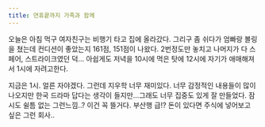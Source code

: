 ```yaml
---
title: 연휴끝까지 가족과 함께
---
```


오늘은 아침 먹구 여자친구는 비행기 타고 집에 올라갔다. 그리구 좀 쉬다가 엄빠랑 볼링을 쳤는데 컨디션이 좋았는지 161점, 151점이 나왔다. 2번정도만 놓치고 나머지가 다 스페어, 스트라이크였던 덕... 아쉽게도 저녁을 10시에 먹은 탓에 12시에 자기가 애매해져서 1시에 자려고한다.

지금은 1시. 얼른 자야겠다. 그런데 지우학 너무 재미있다. 너무 감정적인 내용들이 많이 나오지만 한국 드라마 답다는 생각이 들지만...그래도 너무 집중도 있게 잘 만들었다. 잠시도 쉴틈 없는 그런느낌..? 이건 꼭 뜰거다. 부산행 급!? 돈이 있다면 주식에 넣어보고 싶은 그런 회사..
